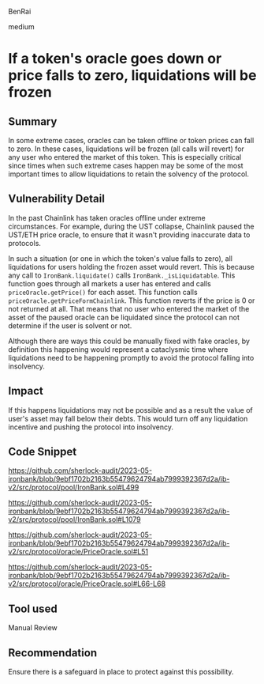 BenRai

medium

# If a token's oracle goes down or price falls to zero, liquidations will be frozen

## Summary
In some extreme cases, oracles can be taken offline or token prices can fall to zero. In these cases, liquidations will be frozen (all calls will revert) for any user who entered the market of this token. This is especially critical since times when such extreme cases happen may be some of the most important times to allow liquidations to retain the solvency of the protocol.

## Vulnerability Detail
In the past Chainlink has taken oracles offline under extreme circumstances. For example, during the UST collapse, Chainlink paused the UST/ETH price oracle, to ensure that it wasn't providing inaccurate data to protocols.

In such a situation (or one in which the token's value falls to zero), all liquidations for users holding the frozen asset would revert. This is because any call to `IronBank.liquidate()` calls `IronBank._isLiquidatable`. This function goes through all markets a user has entered and calls `priceOracle.getPrice()` for each asset. This function calls `priceOracle.getPriceFormChainlink`. This function reverts if the price is 0 or not returned at all. That means that no user who entered the market of the asset of the paused oracle can be liquidated since the protocol can not determine if the user is solvent or not.  

Although there are ways this could be manually fixed with fake oracles, by definition this happening would represent a cataclysmic time where liquidations need to be happening promptly to avoid the protocol falling into insolvency.

## Impact

If this happens liquidations may not be possible and as a result the value of user's asset may fall below their debts. This would turn off any liquidation incentive and pushing the protocol into insolvency.

## Code Snippet

https://github.com/sherlock-audit/2023-05-ironbank/blob/9ebf1702b2163b55479624794ab7999392367d2a/ib-v2/src/protocol/pool/IronBank.sol#L499

https://github.com/sherlock-audit/2023-05-ironbank/blob/9ebf1702b2163b55479624794ab7999392367d2a/ib-v2/src/protocol/pool/IronBank.sol#L1079

https://github.com/sherlock-audit/2023-05-ironbank/blob/9ebf1702b2163b55479624794ab7999392367d2a/ib-v2/src/protocol/oracle/PriceOracle.sol#L51

https://github.com/sherlock-audit/2023-05-ironbank/blob/9ebf1702b2163b55479624794ab7999392367d2a/ib-v2/src/protocol/oracle/PriceOracle.sol#L66-L68


## Tool used

Manual Review

## Recommendation
Ensure there is a safeguard in place to protect against this possibility.
